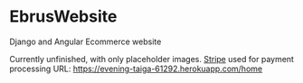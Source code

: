 # EbrusWebsite
Django and Angular Ecommerce website

Currently unfinished, with only placeholder images. 
[Stripe](https://stripe.com/ie?utm_campaign=paid_brand-IE_en_Search_Brand_Stripe-1615558792&utm_medium=cpc&utm_source=google&ad_content=307359047688&utm_term=stripe&utm_matchtype=e&utm_adposition=&utm_device=c&gclid=Cj0KCQjwo6D4BRDgARIsAA6uN18yzeXJvun9qTWUoxXJlBLkaDmFdMd6tPCVpOZa_99m5yx1yEuryogaApuqEALw_wcB) used for payment processing
URL: https://evening-taiga-61292.herokuapp.com/home
